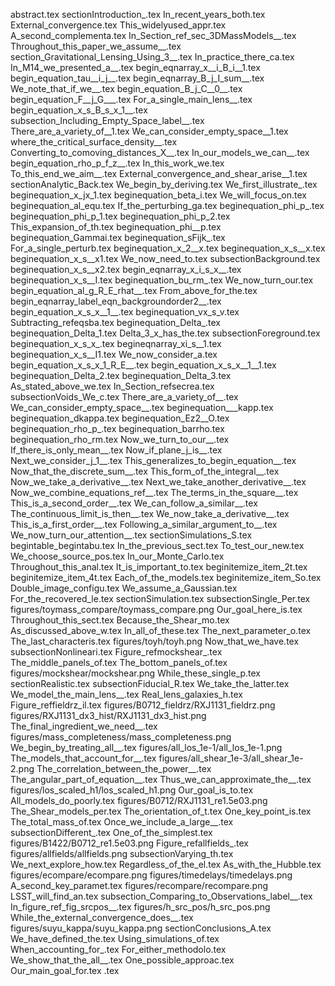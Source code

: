 abstract.tex
sectionIntroduction_.tex
In_recent_years_both.tex
External_convergence.tex
This_widelyused_appr.tex
A_second_complementa.tex
In_Section_ref_sec_3DMassModels__.tex
Throughout_this_paper_we_assume__.tex
section_Gravitational_Lensing_Using_3__.tex
In_practice_there_ca.tex
In_M14_we_presented_a__.tex
begin_eqnarray_x__i_B_i__1.tex
begin_equation_tau__i_j__.tex
begin_eqnarray_B_j_I_sum__.tex
We_note_that_if_we__.tex
begin_equation_B_j_C__0__.tex
begin_equation_F__j_G___.tex
For_a_single_main_lens__.tex
begin_equation_x_s_B_s_x_1__.tex
subsection_Including_Empty_Space_label__.tex
There_are_a_variety_of__1.tex
We_can_consider_empty_space__1.tex
where_the_critical_surface_density__.tex
Converting_to_comoving_distances_X__.tex
In_our_models_we_can__.tex
begin_equation_rho_p_f_z__.tex
In_this_work_we.tex
To_this_end_we_aim__.tex
External_convergence_and_shear_arise__1.tex
sectionAnalytic_Back.tex
We_begin_by_deriving.tex
We_first_illustrate_.tex
beginequation_x_jx_1.tex
beginequation_beta_i.tex
We_will_focus_on.tex
beginequation_al_equ.tex
If_the_perturbing_ga.tex
beginequation_phi_p_.tex
beginequation_phi_p_1.tex
beginequation_phi_p_2.tex
This_expansion_of_th.tex
beginequation_phi__p.tex
beginequation_Gammai.tex
beginequation_sFijk_.tex
For_a_single_perturb.tex
beginequation_x_2__x.tex
beginequation_x_s__x.tex
beginequation_x_s__x1.tex
We_now_need_to.tex
subsectionBackground.tex
beginequation_x_s__x2.tex
begin_eqnarray_x_i_s_x__.tex
beginequation_x_s__I.tex
beginequation_bu_rm_.tex
We_now_turn_our.tex
begin_equation_al_g_R_E_rhat__.tex
From_above_for_the.tex
begin_eqnarray_label_eqn_backgroundorder2__.tex
begin_equation_x_s_x__1__.tex
beginequation_vx_s_v.tex
Subtracting_refeqsba.tex
beginequation_Delta_.tex
beginequation_Delta_1.tex
Delta_3_x_has_the.tex
subsectionForeground.tex
beginequation_x_s_x_.tex
begineqnarray_xi_s__1.tex
beginequation_x_s__I1.tex
We_now_consider_a.tex
begin_equation_x_s_x_1_R_E__.tex
begin_equation_x_s_x__1__1.tex
beginequation_Delta_2.tex
beginequation_Delta_3.tex
As_stated_above_we.tex
In_Section_refsecrea.tex
subsectionVoids_We_c.tex
There_are_a_variety_of__.tex
We_can_consider_empty_space__.tex
beginequation___kapp.tex
beginequation_dkappa.tex
beginequation_Ez2__O.tex
beginequation_rho_p_.tex
beginequation_barrho.tex
beginequation_rho_rm.tex
Now_we_turn_to_our__.tex
If_there_is_only_mean__.tex
Now_if_plane_j_is__.tex
Next_we_consider_j_1__.tex
This_generalizes_to_begin_equation__.tex
Now_that_the_discrete_sum__.tex
This_form_of_the_integral__.tex
Now_we_take_a_derivative__.tex
Next_we_take_another_derivative__.tex
Now_we_combine_equations_ref__.tex
The_terms_in_the_square__.tex
This_is_a_second_order__.tex
We_can_follow_a_similar__.tex
The_continuous_limit_is_then__.tex
We_now_take_a_derivative__.tex
This_is_a_first_order__.tex
Following_a_similar_argument_to__.tex
We_now_turn_our_attention__.tex
sectionSimulations_S.tex
begintable_begintabu.tex
In_the_previous_sect.tex
To_test_our_new.tex
We_choose_source_pos.tex
In_our_Monte_Carlo.tex
Throughout_this_anal.tex
It_is_important_to.tex
beginitemize_item_2t.tex
beginitemize_item_4t.tex
Each_of_the_models.tex
beginitemize_item_So.tex
Double_image_configu.tex
We_assume_a_Gaussian.tex
For_the_recovered_le.tex
sectionSimulation.tex
subsectionSingle_Per.tex
figures/toymass_compare/toymass_compare.png
Our_goal_here_is.tex
Throughout_this_sect.tex
Because_the_Shear_mo.tex
As_discussed_above_w.tex
In_all_of_these.tex
The_next_parameter_o.tex
The_last_characteris.tex
figures/toyh/toyh.png
Now_that_we_have.tex
subsectionNonlineari.tex
Figure_refmockshear_.tex
The_middle_panels_of.tex
The_bottom_panels_of.tex
figures/mockshear/mockshear.png
While_these_single_p.tex
sectionRealistic.tex
subsectionFiducial_R.tex
We_take_the_latter.tex
We_model_the_main_lens__.tex
Real_lens_galaxies_h.tex
Figure_reffieldrz_il.tex
figures/B0712_fieldrz/RXJ1131_fieldrz.png
figures/RXJ1131_dx3_hist/RXJ1131_dx3_hist.png
The_final_ingredient_we_need__.tex
figures/mass_completeness/mass_completeness.png
We_begin_by_treating_all__.tex
figures/all_los_1e-1/all_los_1e-1.png
The_models_that_account_for__.tex
figures/all_shear_1e-3/all_shear_1e-2.png
The_correlation_between_the_power__.tex
The_angular_part_of_equation__.tex
Thus_we_can_approximate_the__.tex
figures/los_scaled_h1/los_scaled_h1.png
Our_goal_is_to.tex
All_models_do_poorly.tex
figures/B0712/RXJ1131_re1.5e03.png
The_Shear_models_per.tex
The_orientation_of_t.tex
One_key_point_is.tex
The_total_mass_of.tex
Once_we_include_a_large__.tex
subsectionDifferent_.tex
One_of_the_simplest.tex
figures/B1422/B0712_re1.5e03.png
Figure_refallfields_.tex
figures/allfields/allfields.png
subsectionVarying_th.tex
We_next_explore_how.tex
Regardless_of_the_el.tex
As_with_the_Hubble.tex
figures/ecompare/ecompare.png
figures/timedelays/timedelays.png
A_second_key_paramet.tex
figures/recompare/recompare.png
LSST_will_find_an.tex
subsection_Comparing_to_Observations_label__.tex
In_figure_ref_fig_srcpos__.tex
figures/h_src_pos/h_src_pos.png
While_the_external_convergence_does__.tex
figures/suyu_kappa/suyu_kappa.png
sectionConclusions_A.tex
We_have_defined_the.tex
Using_simulations_of.tex
When_accounting_for_.tex
For_either_methodolo.tex
We_show_that_the_all__.tex
One_possible_approac.tex
Our_main_goal_for.tex
.tex
